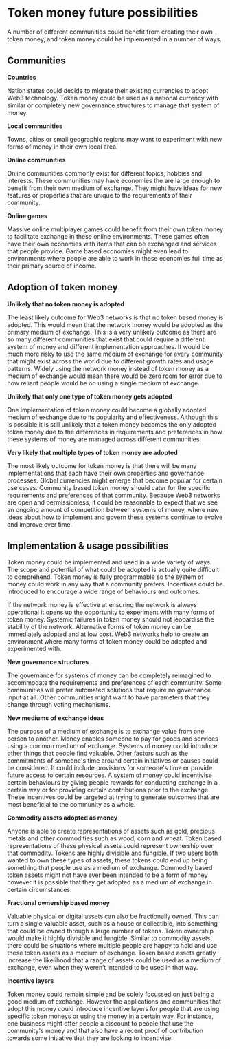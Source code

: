 # Token money future possibilities

A number of different communities could benefit from creating their own token money, and token money could be implemented in a number of ways.



## **Communities**



**Countries**

Nation states could decide to migrate their existing currencies to adopt Web3 technology. Token money could be used as a national currency with similar or completely new governance structures to manage that system of money.



**Local communities**

Towns, cities or small geographic regions may want to experiment with new forms of money in their own local area.



**Online communities**

Online communities commonly exist for different topics, hobbies and interests. These communities may have economies the are large enough to benefit from their own medium of exchange. They might have ideas for new features or properties that are unique to the requirements of their community.



**Online games**

Massive online multiplayer games could benefit from their own token money to facilitate exchange in these online environments. These games often have their own economies with items that can be exchanged and services that people provide. Game based economies might even lead to environments where people are able to work in these economies full time as their primary source of income.



## Adoption of token money



**Unlikely that no token money is adopted**

The least likely outcome for Web3 networks is that no token based money is adopted. This would mean that the network money would be adopted as the primary medium of exchange. This is a very unlikely outcome as there are so many different communities that exist that could require a different system of money and different implementation approaches. It would be much more risky to use the same medium of exchange for every community that might exist across the world due to different growth rates and usage patterns. Widely using the network money instead of token money as a medium of exchange would mean there would be zero room for error due to how reliant people would be on using a single medium of exchange.



**Unlikely that only one type of token money gets adopted**

One implementation of token money could become a globally adopted medium of exchange due to its popularity and effectiveness. Although this is possible it is still unlikely that a token money becomes the only adopted token money due to the differences in requirements and preferences in how these systems of money are managed across different communities.



**Very likely that multiple types of token money are adopted**

The most likely outcome for token money is that there will be many implementations that each have their own properties and governance processes. Global currencies might emerge that become popular for certain use cases. Community based token money should cater for the specific requirements and preferences of that community. Because Web3 networks are open and permissionless, it could be reasonable to expect that we see an ongoing amount of competition between systems of money, where new ideas about how to implement and govern these systems continue to evolve and improve over time.



## Implementation & usage possibilities

Token money could be implemented and used in a wide variety of ways. The scope and potential of what could be adopted is actually quite difficult to comprehend. Token money is fully programmable so the system of money could work in any way that a community prefers. Incentives could be introduced to encourage a wide range of behaviours and outcomes.

If the network money is effective at ensuring the network is always operational it opens up the opportunity to experiment with many forms of token money. Systemic failures in token money should not jeopardise the stability of the network. Alternative forms of token money can be immediately adopted and at low cost. Web3 networks help to create an environment where many forms of token money could be adopted and experimented with.



**New governance structures**

The governance for systems of money can be completely reimagined to accommodate the requirements and preferences of each community. Some communities will prefer automated solutions that require no governance input at all. Other communities might want to have parameters that they change through voting mechanisms.



**New mediums of exchange ideas**

The purpose of a medium of exchange is to exchange value from one person to another. Money enables someone to pay for goods and services using a common medium of exchange. Systems of money could introduce other things that people find valuable. Other factors such as the commitments of someone's time around certain initiatives or causes could be considered. It could include provisions for someone's time or provide future access to certain resources. A system of money could incentivise certain behaviours by giving people rewards for conducting exchange in a certain way or for providing certain contributions prior to the exchange. These incentives could be targeted at trying to generate outcomes that are most beneficial to the community as a whole.



**Commodity assets adopted as money**

Anyone is able to create representations of assets such as gold, precious metals and other commodities such as wood, corn and wheat. Token based representations of these physical assets could represent ownership over that commodity. Tokens are highly divisible and fungible. If two users both wanted to own these types of assets, these tokens could end up being something that people use as a medium of exchange. Commodity based token assets might not have ever been intended to be a form of money however it is possible that they get adopted as a medium of exchange in certain circumstances.



**Fractional ownership based money**

Valuable physical or digital assets can also be fractionally owned. This can turn a single valuable asset, such as a house or collectible, into something that could be owned through a large number of tokens. Token ownership would make it highly divisible and fungible. Similar to commodity assets, there could be situations where multiple people are happy to hold and use these token assets as a medium of exchange. Token based assets greatly increase the likelihood that a range of assets could be used as a medium of exchange, even when they weren’t intended to be used in that way.



**Incentive layers**

Token money could remain simple and be solely focussed on just being a good medium of exchange. However the applications and communities that adopt this money could introduce incentive layers for people that are using specific token moneys or using the money in a certain way. For instance, one business might offer people a discount to people that use the community's money and that also have a recent proof of contribution towards some initiative that they are looking to incentivise.

